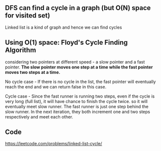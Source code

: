 
## DFS can find a cycle in a graph (but O(N) space for visited set)

Linked list is a kind of graph and hence we can find cycles

## Using O(1) space: Floyd's Cycle Finding Algorithm

considering two pointers at different speed - a slow pointer and a fast pointer. 
**The slow pointer moves one step at a time while the fast pointer moves two steps at a time.**

No cycle case - If there is no cycle in the list, the fast pointer will eventually reach the end and we can return false in this case.

Cycle case - Since the fast runner is running two steps, even if the cycle is very long (full list), it will have chance to finish the cycle twice. so it will eventually meet slow runner.
The fast runner is just one step behind the slow runner. In the next iteration, they both increment one and two steps respectively and meet each other.

## Code

https://leetcode.com/problems/linked-list-cycle/